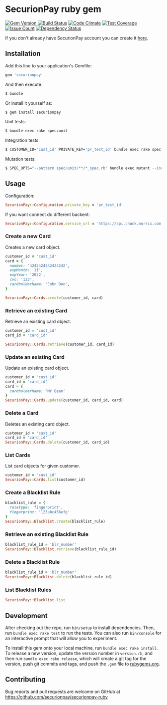 # SecurionPay ruby gem

[![Gem Version](https://badge.fury.io/rb/securionpay.svg)](https://badge.fury.io/rb/securionpay)
[![Build Status](https://travis-ci.org/gwilczynski/securionpay-ruby.svg?branch=master)](https://travis-ci.org/gwilczynski/securionpay-ruby)
[![Code Climate](https://codeclimate.com/github/gwilczynski/securionpay-ruby/badges/gpa.svg)](https://codeclimate.com/github/gwilczynski/securionpay-ruby)
[![Test Coverage](https://codeclimate.com/github/gwilczynski/securionpay-ruby/badges/coverage.svg)](https://codeclimate.com/github/gwilczynski/securionpay-ruby/coverage)
[![Issue Count](https://codeclimate.com/github/gwilczynski/securionpay-ruby/badges/issue_count.svg)](https://codeclimate.com/github/gwilczynski/securionpay-ruby)
[![Dependency Status](https://gemnasium.com/badges/github.com/gwilczynski/securionpay-ruby.svg)](https://gemnasium.com/github.com/gwilczynski/securionpay-ruby)

If you don't already have SecurionPay account you can create it [here](https://securionpay.com/register).

## Installation

Add this line to your application's Gemfile:

```ruby
gem 'securionpay'
```

And then execute:

```bash
$ bundle
```

Or install it yourself as:

```bash
$ gem install securionpay
```

Unit tests:

```bash
$ bundle exec rake spec:unit
```

Integration tests:

```bash
$ CUSTOMER_ID='cust_id' PRIVATE_KEY='pr_test_id' bundle exec rake spec:integration
```

Mutation tests:

```bash
$ SPEC_OPTS="--pattern spec/unit/**/*_spec.rb" bundle exec mutant --include lib --require securionpay --use rspec SecurionPay*
```

## Usage

Configuration:

```ruby
SecurionPay::Configuration.private_key = 'pr_test_id'
```

If you want connect do different backent:

```ruby
SecurionPay::Configuration.service_url = 'https://api.chuck.norris.com'
```

### Create a new Card
Creates a new card object.

```ruby
customer_id = 'cust_id'
card = {
  number: '4242424242424242',
  expMonth: '11',
  expYear: '2022',
  cvc: '123',
  cardholderName: 'John Doe',
}

SecurionPay::Cards.create(customer_id, card)
```

### Retrieve an existing Card

Retrieve an existing card object.

```ruby
customer_id = 'cust_id'
card_id = 'card_id'

SecurionPay::Cards.retrieve(customer_id, card_id)
```

### Update an existing Card

Update an existing card object.

```ruby
customer_id = 'cust_id'
card_id = 'card_id'
card = {
  cardholderName: 'Mr Bean'
}
SecurionPay::Cards.update(customer_id, card_id, card)
```

### Delete a Card

Deletes an existing card object.

```ruby
customer_id = 'cust_id'
card_id = 'card_id'
SecurionPay::Cards.delete(customer_id, card_id)
```

### List Cards

List card objects for given customer.

```ruby
customer_id = 'cust_id'
SecurionPay::Cards.list(customer_id)
```

### Create a Blacklist Rule

```ruby
blacklist_rule = {
  ruleType: 'fingerprint',
  fingerprint: '123abc456efg'
}
SecurionPay::Blacklist.create(blacklist_rule)
```

### Retrieve an existing Blacklist Rule

```ruby
blacklist_rule_id = 'blr_number'
SecurionPay::Blacklist.retrieve(blacklist_rule_id)
```

### Delete a Blacklist Rule

```ruby
blacklist_rule_id = 'blr_number'
SecurionPay::Blacklist.delete(blacklist_rule_id)
```

### List Blacklist Rules

```ruby
SecurionPay::Blacklist.list
```

## Development

After checking out the repo, run `bin/setup` to install dependencies. Then, run `bundle exec rake test` to run the tests. You can also run `bin/console` for an interactive prompt that will allow you to experiment.

To install this gem onto your local machine, run `bundle exec rake install`. To release a new version, update the version number in `version.rb`, and then run `bundle exec rake release`, which will create a git tag for the version, push git commits and tags, and push the `.gem` file to [rubygems.org](https://rubygems.org).

## Contributing

Bug reports and pull requests are welcome on GitHub at https://github.com/securionpay/securionpay-ruby
